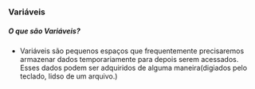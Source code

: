 ### Variáveis

##### O que são Variáveis?

* Variáveis são pequenos espaços que frequentemente precisaremos armazenar dados temporariamente para depois serem acessados. Esses dados podem ser adquiridos de alguma maneira(digiados pelo teclado, lidso de um arquivo.)

